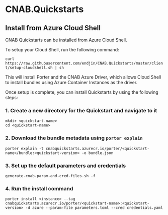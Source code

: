 # CNAB.Quickstarts

## Install from Azure Cloud Shell

CNAB Quickstarts can be installed from Azure Cloud Shell.

To setup your Cloud Shell, run the following command:

`curl https://raw.githubusercontent.com/endjin/CNAB.Quickstarts/master/client/setup-cloudshell.sh | sh`

This will install Porter and the CNAB Azure Driver, which allows Cloud Shell to install bundles using Azure Container Instances as the driver.

Once setup is complete, you can install Quickstarts by using the following steps:

### 1. Create a new directory for the Quickstart and navigate to it

```
mkdir <quickstart-name>
cd <quickstart-name>
```

### 2. Download the bundle metadata using `porter explain`

```
porter explain -t cnabquickstarts.azurecr.io/porter/<quickstart-name>/bundle:<quickstart-version> -o bundle.json
```

### 3. Set up the default parameters and credentials

```
generate-cnab-param-and-cred-files.sh -f
```

### 4. Run the install command

```
porter install <instance> --tag cnabquickstarts.azurecr.io/porter/<quickstart-name>:<quickstart-version> -d azure --param-file parameters.toml --cred credentials.yaml
```

